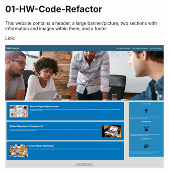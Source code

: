 # 01-HW-Code-Refactor

This website contains a header, a large banner/picture, two sections with information and images within them, and a footer

Link:

![Alt text](./assets/images/ScreenShot%20Tool%20-20220326234116.png "Full Webpage")
